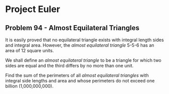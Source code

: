 # Project Euler

## Problem 94 - Almost Equilateral Triangles

It is easily proved that no equilateral triangle exists with integral length sides and integral area.
However, the *almost equilateral triangle* 5-5-6 has an area of 12 square units.

We shall define an *almost equilateral triangle* to be a triangle for which two sides are equal and the third differs by no more than one unit.

Find the sum of the perimeters of all *almost equilateral triangles* with integral side lengths and area and whose perimeters do not exceed one billion (1,000,000,000).
